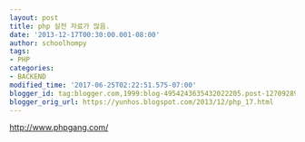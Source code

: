 ```yaml
---
layout: post
title: php 실전 자료가 많음.
date: '2013-12-17T00:30:00.001-08:00'
author: schoolhompy
tags:
- PHP
categories:
- BACKEND
modified_time: '2017-06-25T02:22:51.575-07:00'
blogger_id: tag:blogger.com,1999:blog-4954243635432022205.post-1270928914125635359
blogger_orig_url: https://yunhos.blogspot.com/2013/12/php_17.html
---
```


<a href="http://www.phpgang.com/">http://www.phpgang.com/</a>